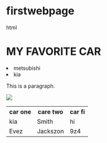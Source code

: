 # firstwebpage
html
<!DOCTYPE html>
<html>
<head>
<title>First web page</title>
<meta charset="UTF-8" />

</head>
<body>

<h1>MY FAVORITE CAR</h1>
<li>metsubishi</li>
<li>kia</li>

<p>This is a paragraph.</p>

  <img src=https://www.hyundai.com/content/hyundai/ww/data/news/data/2021/0000016609/image/newsroom-0112-photo-1-2021elantranline-1120x745.jpg>
  
  
<table style="width:100%">
  <tr>
    <th>car one</th>
    <th>care two</th>
    <th>car fi</th>
  </tr>
  <tr>
    <td>kia</td>
    <td>Smith</td>
    <td>hi</td>
  </tr>
  <tr>
    <td>Evez</td>
    <td>Jackszon</td>
    <td>9z4</td>
  </tr>
</table>

</body>
</html>
